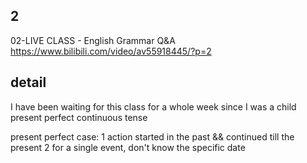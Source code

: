 ## 2
02-LIVE CLASS - English Grammar Q&A
https://www.bilibili.com/video/av55918445/?p=2

## detail
I have been waiting for this class for a whole week
since I was a child
present perfect continuous tense

present perfect case:
1 action started in the past && continued till the present
2 for a single event, don't know the specific date